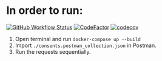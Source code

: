 # In order to run:
[![GitHub Workflow Status](https://img.shields.io/github/workflow/status/kazimanzurrashid/consents-api-go/CI)](https://github.com/kazimanzurrashid/consents-api-go/actions)
[![CodeFactor](https://www.codefactor.io/repository/github/kazimanzurrashid/consents-api-go/badge)](https://www.codefactor.io/repository/github/kazimanzurrashid/consents-api-go)
[![codecov](https://codecov.io/gh/kazimanzurrashid/consents-api-go/branch/main/graph/badge.svg?token=TWUNQ28KBC)](https://codecov.io/gh/kazimanzurrashid/consents-api-go)

1. Open terminal and run `docker-compose up --build`
2. Import `./consents.postman_collection.json` in Postman.
3. Run the requests sequentially.
